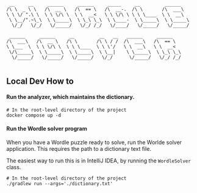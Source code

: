 ```
 __     __     ______     ______     _____     __         ______    
/\ \  _ \ \   /\  __ \   /\  == \   /\  __-.  /\ \       /\  ___\   
\ \ \/ ".\ \  \ \ \/\ \  \ \  __<   \ \ \/\ \ \ \ \____  \ \  __\   
 \ \__/".~\_\  \ \_____\  \ \_\ \_\  \ \____-  \ \_____\  \ \_____\ 
  \/_/   \/_/   \/_____/   \/_/ /_/   \/____/   \/_____/   \/_____/ 
                                                                    
 ______     ______     __         __   __   ______     ______       
/\  ___\   /\  __ \   /\ \       /\ \ / /  /\  ___\   /\  == \      
\ \___  \  \ \ \/\ \  \ \ \____  \ \ \'/   \ \  __\   \ \  __<      
 \/\_____\  \ \_____\  \ \_____\  \ \__|    \ \_____\  \ \_\ \_\    
  \/_____/   \/_____/   \/_____/   \/_/      \/_____/   \/_/ /_/    
                                                                                                                         
```

## Local Dev How to 

#### Run the analyzer, which maintains the dictionary. 
```
# In the root-level directory of the project
docker compose up -d
```

#### Run the Wordle solver program

When you have a Wordle puzzle ready to solve, run the Worlde solver application.
This requires the path to a dictionary text file.

The easiest way to run this is in IntelliJ IDEA, by running the `WordleSolver` class.
```
# In the root-level directory of the project
./gradlew run --args='./dictionary.txt'
```
